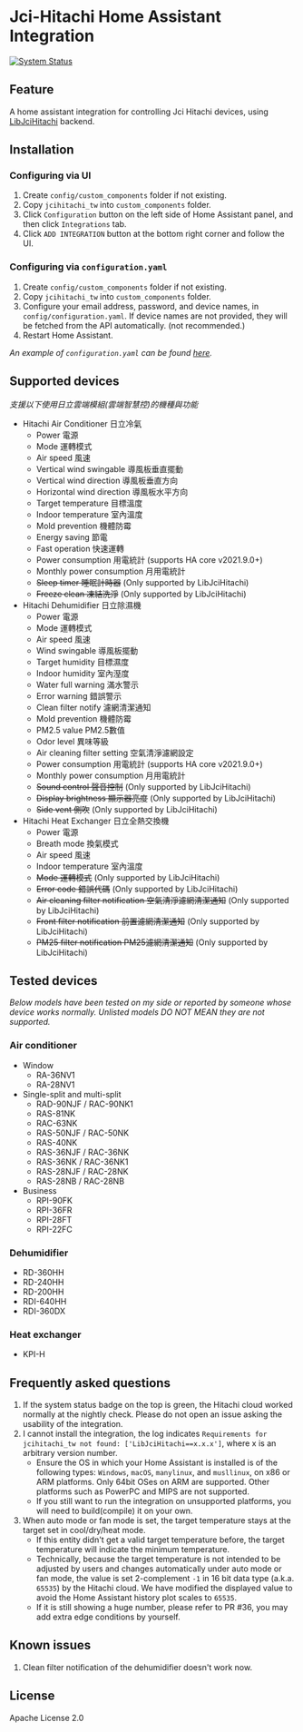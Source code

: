 # Jci-Hitachi Home Assistant Integration

[![System Status](https://github.com/qqaatw/LibJciHitachi/actions/workflows/Status.yml/badge.svg)](https://github.com/qqaatw/LibJciHitachi/actions/workflows/Status.yml)

## Feature
A home assistant integration for controlling Jci Hitachi devices, using [LibJciHitachi](https://github.com/qqaatw/LibJciHitachi) backend.

## Installation

### Configuring via UI

1. Create `config/custom_components` folder if not existing.
2. Copy `jcihitachi_tw` into `custom_components` folder.
3. Click `Configuration` button on the left side of Home Assistant panel, and then click `Integrations` tab.
4. Click `ADD INTEGRATION` button at the bottom right corner and follow the UI.

### Configuring via `configuration.yaml`

1. Create `config/custom_components` folder if not existing.
2. Copy `jcihitachi_tw` into `custom_components` folder.
3. Configure your email address, password, and device names, in `config/configuration.yaml`. If device names are not provided, they will be fetched from the API automatically. (not recommended.)
4. Restart Home Assistant.

*An example of `configuration.yaml` can be found [here](configuration.yaml).*

## Supported devices

*支援以下使用日立雲端模組(雲端智慧控)的機種與功能*

- Hitachi Air Conditioner 日立冷氣
  - Power 電源
  - Mode 運轉模式
  - Air speed 風速
  - Vertical wind swingable 導風板垂直擺動
  - Vertical wind direction 導風板垂直方向
  - Horizontal wind direction 導風板水平方向
  - Target temperature 目標溫度
  - Indoor temperature 室內溫度
  - Mold prevention 機體防霉
  - Energy saving 節電
  - Fast operation 快速運轉
  - Power consumption 用電統計 (supports HA core v2021.9.0+)
  - Monthly power consumption 月用電統計
  - ~~Sleep timer 睡眠計時器~~ (Only supported by LibJciHitachi)
  - ~~Freeze clean 凍結洗淨~~ (Only supported by LibJciHitachi)
- Hitachi Dehumidifier 日立除濕機
  - Power 電源
  - Mode 運轉模式
  - Air speed 風速
  - Wind swingable 導風板擺動
  - Target humidity 目標濕度
  - Indoor humidity 室內溼度
  - Water full warning 滿水警示
  - Error warning 錯誤警示
  - Clean filter notify 濾網清潔通知
  - Mold prevention 機體防霉
  - PM2.5 value PM2.5數值
  - Odor level 異味等級
  - Air cleaning filter setting 空氣清淨濾網設定
  - Power consumption 用電統計 (supports HA core v2021.9.0+)
  - Monthly power consumption 月用電統計
  - ~~Sound control 聲音控制~~ (Only supported by LibJciHitachi)
  - ~~Display brightness 顯示器亮度~~ (Only supported by LibJciHitachi)
  - ~~Side vent 側吹~~ (Only supported by LibJciHitachi)
- Hitachi Heat Exchanger 日立全熱交換機
  - Power 電源
  - Breath mode 換氣模式
  - Air speed 風速
  - Indoor temperature 室內溫度
  - ~~Mode 運轉模式~~ (Only supported by LibJciHitachi)
  - ~~Error code 錯誤代碼~~ (Only supported by LibJciHitachi)
  - ~~Air cleaning filter notification 空氣清淨濾網清潔通知~~ (Only supported by LibJciHitachi)
  - ~~Front filter notification 前置濾網清潔通知~~ (Only supported by LibJciHitachi)
  - ~~PM25 filter notification PM25濾網清潔通知~~ (Only supported by LibJciHitachi)

## Tested devices

*Below models have been tested on my side or reported by someone whose device works normally. Unlisted models DO NOT MEAN they are not supported.*

### Air conditioner

- Window
  - RA-36NV1
  - RA-28NV1
- Single-split and multi-split
  - RAD-90NJF / RAC-90NK1
  - RAS-81NK
  - RAC-63NK
  - RAS-50NJF / RAC-50NK
  - RAS-40NK
  - RAS-36NJF / RAC-36NK
  - RAS-36NK  / RAC-36NK1
  - RAS-28NJF / RAC-28NK
  - RAS-28NB / RAC-28NB
- Business
  - RPI-90FK
  - RPI-36FR
  - RPI-28FT
  - RPI-22FC

### Dehumidifier

- RD-360HH
- RD-240HH
- RD-200HH
- RDI-640HH
- RDI-360DX

### Heat exchanger

- KPI-H

## Frequently asked questions

1. If the system status badge on the top is green, the Hitachi cloud worked normally at the nightly check. Please do not open an issue asking the usability of the integration.
2. I cannot install the integration, the log indicates `Requirements for jcihitachi_tw not found: ['LibJciHitachi==x.x.x']`, where x is an arbitrary version number.
    - Ensure the OS in which your Home Assistant is installed is of the following types: `Windows`, `macOS`, `manylinux`, and `musllinux`, on x86 or ARM platforms. Only 64bit OSes on ARM are supported. Other platforms such as PowerPC and MIPS are not supported.
    - If you still want to run the integration on unsupported platforms, you will need to build(compile) it on your own.
3. When auto mode or fan mode is set, the target temperature stays at the target set in cool/dry/heat mode.
    - If this entity didn't get a valid target temperature before, the target temperature will indicate the minimum temperature.
    - Technically, because the target temperature is not intended to be adjusted by users and changes automatically under auto mode or fan mode, the value is set 2-complement `-1` in 16 bit data type (a.k.a. `65535`) by the Hitachi cloud. We have modified the displayed value to avoid the Home Assistant history plot scales to `65535`.
    - If it is still showing a huge number, please refer to PR #36, you may add extra edge conditions by yourself.

## Known issues

1. Clean filter notification of the dehumidifier doesn't work now.

## License

Apache License 2.0
